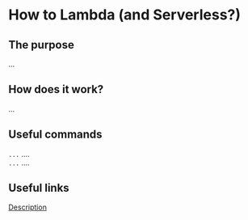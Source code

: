 
# How to Lambda (and Serverless?)

## The purpose
...  

## How does it work?
...  

## Useful commands
`...`  ....  
`...`  ....  

## Useful links
[Description](https://www.cisco.com)  
